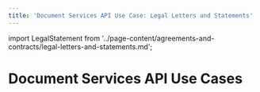 ```yaml
---
title: 'Document Services API Use Case: Legal Letters and Statements'
---
```


import LegalStatement from '../page-content/agreements-and-contracts/legal-letters-and-statements.md';

<Hero slots="heading" variant="fullwidth" theme="dark"  customLayout className="herobgImage" />

# Document Services API Use Cases

<MenuWrapperComponent  slots="content"  repeat="1" theme="lightest"/>

<LegalStatement />